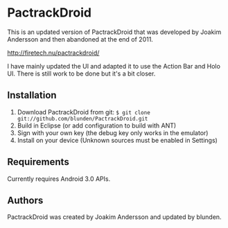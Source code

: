 PactrackDroid
======

This is an updated version of PactrackDroid that was developed by Joakim Andersson
and then abandoned at the end of 2011.

http://firetech.nu/pactrackdroid/

I have mainly updated the UI and adapted it to use the Action Bar and Holo UI.
There is still work to be done but it's a bit closer.

Installation
------------

1. Download PactrackDroid from git: `$ git clone git://github.com/blunden/PactrackDroid.git`
2. Build in Eclipse (or add configuration to build with ANT)
3. Sign with your own key (the debug key only works in the emulator) 
4. Install on your device (Unknown sources must be enabled in Settings)

Requirements
-------

Currently requires Android 3.0 APIs.

Authors
-------

PactrackDroid was created by Joakim Andersson and updated by blunden.